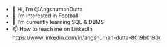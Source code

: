 - 👋 Hi, I’m @AngshumanDutta
- 👀 I’m interested in Football
- 🌱 I’m currently learning SQL & DBMS
- 📫 How to reach me on LinkedIn https://www.linkedin.com/in/angshuman-dutta-8019b0190/

<!---
AngshumanDutta/AngshumanDutta is a ✨ special ✨ repository because its `README.md` (this file) appears on your GitHub profile.
You can click the Preview link to take a look at your changes.
--->
